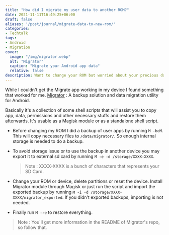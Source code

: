 ```yaml
---
title: "How did I migrate my user data to another ROM?"
date: 2021-11-11T16:49:25+06:00
draft: false
aliases: '/post/journal/migrate-data-to-new-rom/'
categories:
- Techtalk
tags:
- Android
- Migration
cover:
  image: "/img/migrator.webp"
  alt: "Migrator"
  caption: "Migrate your Android app data"
  relative: false
description: Want to change your ROM but worried about your precious data? Here is an absolute solution to backup your android apps including data.
---
```


While I couldn't get the Migrate app working in my device I found something that worked for me. [Migrator](https://github.com/VR-25/migrator) : A backup solution and data migration utility for Android.

Basically it's a collection of some shell scripts that will assist you to copy app, data, permissions and other necessary stuffs and restore them afterwards. It's usable as a Magisk module or as a standalone shell script.

- Before changing my ROM I did a backup of user apps by running `M -beM`. This will copy necessary files to `/data/migrator/`. So enough internal storage is needed to do a backup.

- To avoid storage issue or to use the backup in another device you may export it to external sd card by running `M -e -d /storage/XXXX-XXXX`. 
  > Note : XXXX-XXXX is a bunch of characters that represents your SD Card.

- Change your ROM or device, delete partitions or reset the device. Install Migrator module through Magisk or just run the script and import the exported backup by running `M -i -d /storage/XXXX-XXXX/migrator_exported`. If you didn't exported backups, importing is not needed.

- Finally run `M -re` to restore everything. 

> Note : You'll get more information in the README of Migrator's repo, so follow that.
